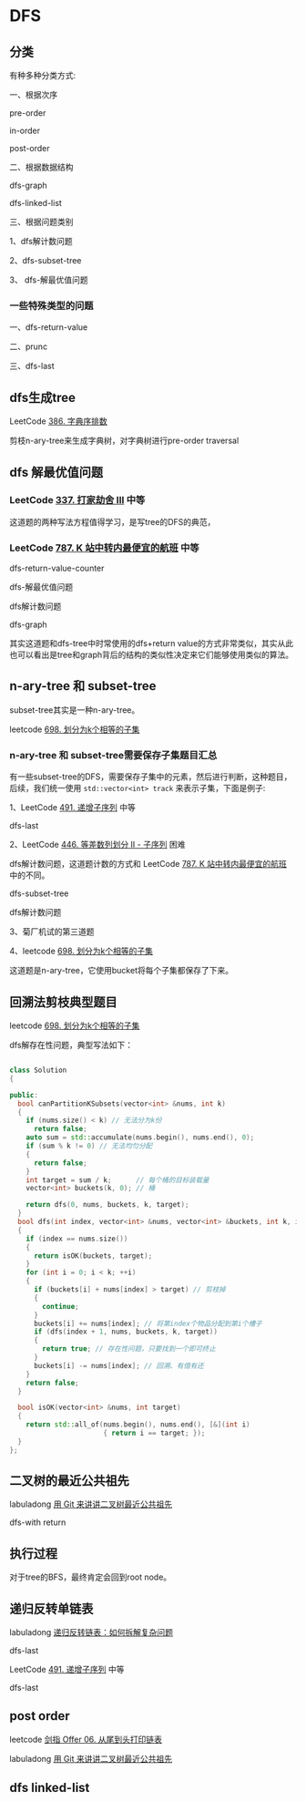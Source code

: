# DFS

## 分类

有种多种分类方式:

一、根据次序

pre-order

in-order

post-order

二、根据数据结构

dfs-graph

dfs-linked-list

三、根据问题类别

1、dfs解计数问题

2、dfs-subset-tree

3、 dfs-解最优值问题



### 一些特殊类型的问题

一、dfs-return-value

二、prunc

三、dfs-last

## dfs生成tree

LeetCode [386. 字典序排数](https://leetcode-cn.com/problems/lexicographical-numbers/)

剪枝n-ary-tree来生成字典树，对字典树进行pre-order traversal



## dfs 解最优值问题

### LeetCode [337. 打家劫舍 III](https://leetcode-cn.com/problems/house-robber-iii/) 中等

这道题的两种写法方程值得学习，是写tree的DFS的典范，

### LeetCode [787. K 站中转内最便宜的航班](https://leetcode-cn.com/problems/cheapest-flights-within-k-stops/) 中等

dfs-return-value-counter

dfs-解最优值问题

dfs解计数问题

dfs-graph

其实这道题和dfs-tree中时常使用的dfs+return value的方式非常类似，其实从此也可以看出是tree和graph背后的结构的类似性决定来它们能够使用类似的算法。



## n-ary-tree 和 subset-tree

subset-tree其实是一种n-ary-tree。

leetcode [698. 划分为k个相等的子集](https://leetcode-cn.com/problems/partition-to-k-equal-sum-subsets/)



### n-ary-tree 和 subset-tree需要保存子集题目汇总

有一些subset-tree的DFS，需要保存子集中的元素，然后进行判断，这种题目，后续，我们统一使用 `std::vector<int> track` 来表示子集，下面是例子:

1、LeetCode [491. 递增子序列](https://leetcode-cn.com/problems/increasing-subsequences/) 中等

dfs-last


2、LeetCode [446. 等差数列划分 II - 子序列](https://leetcode-cn.com/problems/arithmetic-slices-ii-subsequence/) 困难

dfs解计数问题，这道题计数的方式和 LeetCode [787. K 站中转内最便宜的航班](https://leetcode-cn.com/problems/cheapest-flights-within-k-stops/)  中的不同。

dfs-subset-tree

dfs解计数问题

3、菊厂机试的第三道题


4、leetcode [698. 划分为k个相等的子集](https://leetcode-cn.com/problems/partition-to-k-equal-sum-subsets/)

这道题是n-ary-tree，它使用bucket将每个子集都保存了下来。


## 回溯法剪枝典型题目

leetcode [698. 划分为k个相等的子集](https://leetcode-cn.com/problems/partition-to-k-equal-sum-subsets/)

dfs解存在性问题，典型写法如下：

```c++

class Solution
{

public:
  bool canPartitionKSubsets(vector<int> &nums, int k)
  {
    if (nums.size() < k) // 无法分为k份
      return false;
    auto sum = std::accumulate(nums.begin(), nums.end(), 0);
    if (sum % k != 0) // 无法均匀分配
    {
      return false;
    }
    int target = sum / k;      // 每个桶的目标装载量
    vector<int> buckets(k, 0); // 桶

    return dfs(0, nums, buckets, k, target);
  }
  bool dfs(int index, vector<int> &nums, vector<int> &buckets, int k, int target)
  {
    if (index == nums.size())
    {
      return isOK(buckets, target);
    }
    for (int i = 0; i < k; ++i)
    {
      if (buckets[i] + nums[index] > target) // 剪枝掉
      {
        continue;
      }
      buckets[i] += nums[index]; // 将第index个物品分配到第i个槽子
      if (dfs(index + 1, nums, buckets, k, target))
      {
        return true; // 存在性问题，只要找到一个即可终止
      }
      buckets[i] -= nums[index]; // 回溯、有借有还
    }
    return false;
  }

  bool isOK(vector<int> &nums, int target)
  {
    return std::all_of(nums.begin(), nums.end(), [&](int i)
                       { return i == target; });
  }
};

```

## 二叉树的最近公共祖先

labuladong [用 Git 来讲讲二叉树最近公共祖先](https://mp.weixin.qq.com/s/9RKzBcr3I592spAsuMH45g) 

dfs-with return

## 执行过程

对于tree的BFS，最终肯定会回到root node。

## 递归反转单链表

labuladong [递归反转链表：如何拆解复杂问题](https://mp.weixin.qq.com/s/5wz_YJ3lTkDH3nWfVDi5SA) 

dfs-last

LeetCode [491. 递增子序列](https://leetcode-cn.com/problems/increasing-subsequences/) 中等

dfs-last



## post order

leetcode [剑指 Offer 06. 从尾到头打印链表](https://leetcode-cn.com/problems/cong-wei-dao-tou-da-yin-lian-biao-lcof/)

labuladong [用 Git 来讲讲二叉树最近公共祖先](https://mp.weixin.qq.com/s/9RKzBcr3I592spAsuMH45g) 



## dfs linked-list

